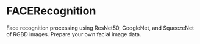 # FACERecognition
Face recognition processing using ResNet50, GoogleNet, and SqueezeNet of RGBD images.
Prepare your own facial image data.
